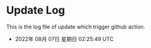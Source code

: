 # Update Log

This is the log file of update which trigger github action.
* 2022年 08月 07日 星期日 02:25:49 UTC
